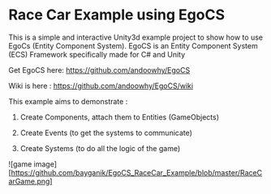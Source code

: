# Race Car Example using EgoCS
This is a simple and interactive Unity3d example project to show how to use EgoCs (Entity Component System).
EgoCS is an Entity Component System (ECS) Framework specifically made for C# and Unity

Get EgoCS here: https://github.com/andoowhy/EgoCS

Wiki is here : https://github.com/andoowhy/EgoCS/wiki

This example aims to demonstrate :

1. Create Components, attach them to Entities (GameObjects)

2. Create Events (to get the systems to communicate)

3. Create Systems (to do all the logic of the game)

![game image][https://github.com/bayganik/EgoCS_RaceCar_Example/blob/master/RaceCarGame.png]

